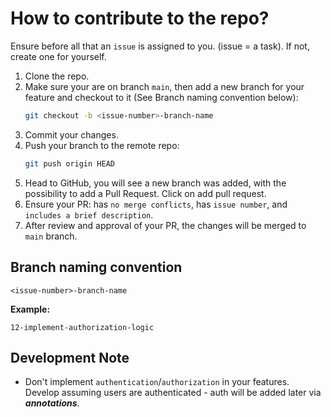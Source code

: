 # How to contribute to the repo?
Ensure before all that an `issue` is assigned to you. (issue = a task). If not, create one for yourself.

1. Clone the repo.
2. Make sure your are on branch `main`, then add a new branch for your feature and checkout to it (See Branch naming convention below):
    ```bash
    git checkout -b <issue-number>-branch-name
    ```
3. Commit your changes.
4. Push your branch to the remote repo:
    ```bash
    git push origin HEAD
    ```
5. Head to GitHub, you will see a new branch was added, with the possibility to add a Pull Request. Click on add pull request.
6. Ensure your PR: has `no merge conflicts`, has `issue number`, and `includes a brief description`.
7. After review and approval of your PR, the changes will be merged to `main` branch.

## Branch naming convention
```
<issue-number>-branch-name
```

**Example:**
   ```
   12-implement-authorization-logic
   ```

## Development Note
- Don't implement `authentication`/`authorization` in your features. Develop assuming users are authenticated - auth will be added later via **_annotations_**.
